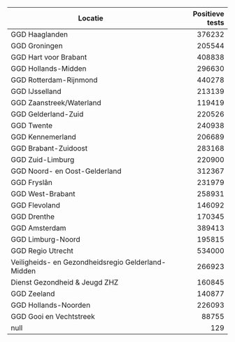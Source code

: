 | Locatie | Positieve tests |
|---------|----------------:|
| GGD Haaglanden                           | 376232 |
| GGD Groningen                            | 205544 |
| GGD Hart voor Brabant                    | 408838 |
| GGD Hollands-Midden                      | 296630 |
| GGD Rotterdam-Rijnmond                   | 440278 |
| GGD IJsselland                           | 213139 |
| GGD Zaanstreek/Waterland                 | 119419 |
| GGD Gelderland-Zuid                      | 220526 |
| GGD Twente                               | 240938 |
| GGD Kennemerland                         | 206689 |
| GGD Brabant-Zuidoost                     | 283168 |
| GGD Zuid-Limburg                         | 220900 |
| GGD Noord- en Oost-Gelderland            | 312367 |
| GGD Fryslân                              | 231979 |
| GGD West-Brabant                         | 258931 |
| GGD Flevoland                            | 146092 |
| GGD Drenthe                              | 170345 |
| GGD Amsterdam                            | 389413 |
| GGD Limburg-Noord                        | 195815 |
| GGD Regio Utrecht                        | 534000 |
| Veiligheids- en Gezondheidsregio Gelderland-Midden | 266923 |
| Dienst Gezondheid & Jeugd ZHZ            | 160845 |
| GGD Zeeland                              | 140877 |
| GGD Hollands-Noorden                     | 226093 |
| GGD Gooi en Vechtstreek                  | 88755 |
| null                                     |   129 |
